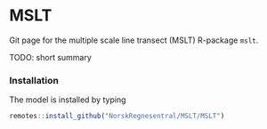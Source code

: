# MSLT
Git page for the  multiple scale line transect (MSLT) R-package `mslt`. 

TODO: short summary

### Installation

The model is installed by typing 

```R
remotes::install_github("NorskRegnesentral/MSLT/MSLT")
```


